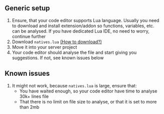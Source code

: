 ## Generic setup
1. Ensure, that your code editor supports Lua language. Usually you need to download and install extension/addon so functions, variables, etc. can be analysed. If you have dedicated Lua IDE, no need to worry, continue further
2. Download `natives.lua` [(How to download?)](https://github.com/depozzyx/citizen-autocomplete/blob/main/how-to-download.md)
3. Move it into your server project
4. Your code editor should analyse the file and start giving you suggestions. If not, see known issues below

## Known issues
1. It might not work, because `natives.lua` is large, ensure that:
    - You have waited enough, so your code editor have time to analyse 30k+ lines file
    - That there is no limit on file size to analyse, or that it is set to more than 2mb
